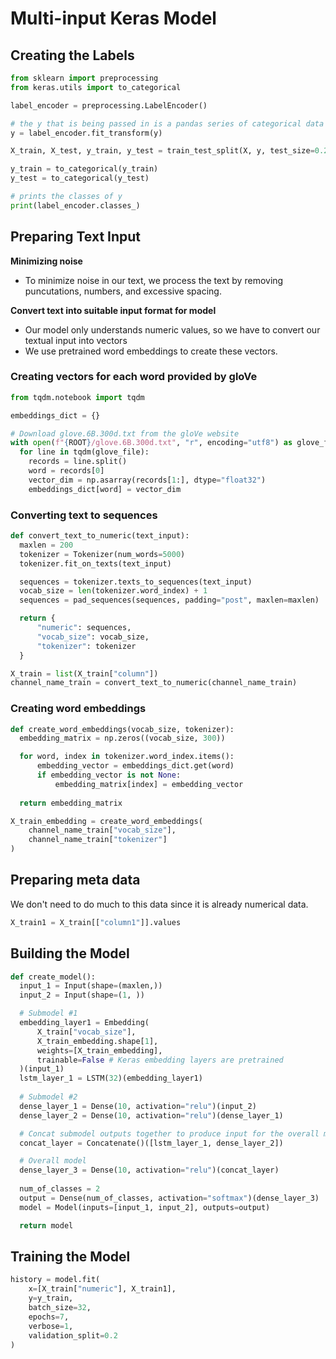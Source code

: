 # Multi-input Keras Model

## Creating the Labels

```python
from sklearn import preprocessing
from keras.utils import to_categorical

label_encoder = preprocessing.LabelEncoder()

# the y that is being passed in is a pandas series of categorical data
y = label_encoder.fit_transform(y) 

X_train, X_test, y_train, y_test = train_test_split(X, y, test_size=0.2, random_state=1)

y_train = to_categorical(y_train)
y_test = to_categorical(y_test)

# prints the classes of y 
print(label_encoder.classes_)
```

## Preparing Text Input

**Minimizing noise**

- To minimize noise in our text, we process the text by removing puncutations, numbers, and excessive spacing.

**Convert text into suitable input format for model**

- Our model only understands numeric values, so we have to convert our textual input into vectors
- We use pretrained word embeddings to create these vectors.

### Creating vectors for each word provided by gloVe

```python
from tqdm.notebook import tqdm

embeddings_dict = {}

# Download glove.6B.300d.txt from the gloVe website
with open(f"{ROOT}/glove.6B.300d.txt", "r", encoding="utf8") as glove_file:
  for line in tqdm(glove_file):
    records = line.split()
    word = records[0]
    vector_dim = np.asarray(records[1:], dtype="float32")
    embeddings_dict[word] = vector_dim
```

### Converting text to sequences

```python
def convert_text_to_numeric(text_input):
  maxlen = 200
  tokenizer = Tokenizer(num_words=5000)
  tokenizer.fit_on_texts(text_input)

  sequences = tokenizer.texts_to_sequences(text_input)
  vocab_size = len(tokenizer.word_index) + 1
  sequences = pad_sequences(sequences, padding="post", maxlen=maxlen)

  return {
      "numeric": sequences, 
      "vocab_size": vocab_size,
      "tokenizer": tokenizer
  }

X_train = list(X_train["column"])
channel_name_train = convert_text_to_numeric(channel_name_train)
```

### Creating word embeddings

```python
def create_word_embeddings(vocab_size, tokenizer):
  embedding_matrix = np.zeros((vocab_size, 300))

  for word, index in tokenizer.word_index.items():
      embedding_vector = embeddings_dict.get(word)
      if embedding_vector is not None:
          embedding_matrix[index] = embedding_vector
  
  return embedding_matrix

X_train_embedding = create_word_embeddings(
    channel_name_train["vocab_size"],
    channel_name_train["tokenizer"]
)
```

## Preparing meta data

We don't need to do much to this data since it is already numerical data.

```python
X_train1 = X_train[["column1"]].values
```

## Building the Model

```python
def create_model():
  input_1 = Input(shape=(maxlen,))
  input_2 = Input(shape=(1, ))

  # Submodel #1
  embedding_layer1 = Embedding(
      X_train["vocab_size"], 
      X_train_embedding.shape[1],
      weights=[X_train_embedding],
      trainable=False # Keras embedding layers are pretrained
  )(input_1)
  lstm_layer_1 = LSTM(32)(embedding_layer1)
  
  # Submodel #2
  dense_layer_1 = Dense(10, activation="relu")(input_2)
  dense_layer_2 = Dense(10, activation="relu")(dense_layer_1)

  # Concat submodel outputs together to produce input for the overall model
  concat_layer = Concatenate()([lstm_layer_1, dense_layer_2])

  # Overall model
  dense_layer_3 = Dense(10, activation="relu")(concat_layer)
  
  num_of_classes = 2
  output = Dense(num_of_classes, activation="softmax")(dense_layer_3)
  model = Model(inputs=[input_1, input_2], outputs=output)

  return model
```

## Training the Model

```python
history = model.fit(
    x=[X_train["numeric"], X_train1], 
    y=y_train, 
    batch_size=32, 
    epochs=7, 
    verbose=1, 
    validation_split=0.2
)
```

























